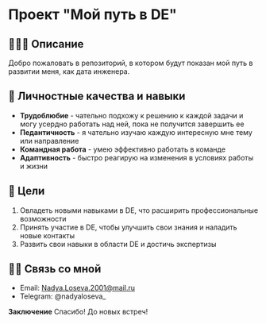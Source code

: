 # Проект "Мой путь в DE"

## 🧗🏼‍♀️ Описание

Добро пожаловать в репозиторий, в котором будут показан мой путь в развитии меня, как дата инженера. 
## 🌿 Личностные качества и навыки

- **Трудоблюбие** - чательно подхожу к решению к каждой задачи и могу усердно работать над ней, пока не получится завершить ее
- **Педантичность** - я чательно изучаю каждую интересную мне тему или направление
- **Командная работа** - умею эффективно работать в команде
- **Адаптивность** - быстро реагирую на изменения в условиях работы и жизни
## 🎯 Цели
   1. Овладеть новыми навыками в DE, что расширить профессиональные возможности
   2. Принять участие в DE, чтобы улучшить свои знания и наладить новые контакты
   3. Развить свои навыки в области DE  и достичь экспертизы
## 🤝🏻 Связь со мной

- Email: Nadya.Loseva.2001@mail.ru
- Telegram: @nadyaloseva_

**Заключение**
Спасибо! До новых встреч! 